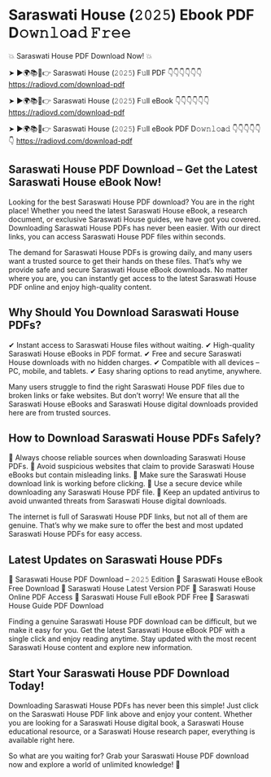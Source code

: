 # Saraswati House (𝟸𝟶𝟸𝟻) Ebook PDF D𝚘𝚠𝚗𝚕𝚘a𝚍 𝙵𝚛𝚎𝚎

💥 Saraswati House PDF Download Now! 💥

➤ ►🌍📚📱👉 Saraswati House (𝟸𝟶𝟸𝟻) F𝚞ll PDF 👇👇👇👇👇👇
https://radiovd.com/download-pdf

➤ ►🌍📚📱👉 Saraswati House (𝟸𝟶𝟸𝟻) F𝚞ll eBook 👇👇👇👇👇👇
https://radiovd.com/download-pdf

➤ ►🌍📚📱👉 Saraswati House (𝟸𝟶𝟸𝟻) F𝚞ll eBook PDF D𝚘𝚠𝚗𝚕𝚘a𝚍 👇👇👇👇👇👇
https://radiovd.com/download-pdf

## Saraswati House PDF Download – Get the Latest Saraswati House eBook Now!

Looking for the best Saraswati House PDF download? You are in the right place! Whether you need the latest Saraswati House eBook, a research document, or exclusive Saraswati House guides, we have got you covered. Downloading Saraswati House PDFs has never been easier. With our direct links, you can access Saraswati House PDF files within seconds.

The demand for Saraswati House PDFs is growing daily, and many users want a trusted source to get their hands on these files. That’s why we provide safe and secure Saraswati House eBook downloads. No matter where you are, you can instantly get access to the latest Saraswati House PDF online and enjoy high-quality content.

## Why Should You Download Saraswati House PDFs?

✔ Instant access to Saraswati House files without waiting.
✔ High-quality Saraswati House eBooks in PDF format.
✔ Free and secure Saraswati House downloads with no hidden charges.
✔ Compatible with all devices – PC, mobile, and tablets.
✔ Easy sharing options to read anytime, anywhere.

Many users struggle to find the right Saraswati House PDF files due to broken links or fake websites. But don’t worry! We ensure that all the Saraswati House eBooks and Saraswati House digital downloads provided here are from trusted sources.

## How to Download Saraswati House PDFs Safely?

📌 Always choose reliable sources when downloading Saraswati House PDFs.
📌 Avoid suspicious websites that claim to provide Saraswati House eBooks but contain misleading links.
📌 Make sure the Saraswati House download link is working before clicking.
📌 Use a secure device while downloading any Saraswati House PDF file.
📌 Keep an updated antivirus to avoid unwanted threats from Saraswati House digital downloads.

The internet is full of Saraswati House PDF links, but not all of them are genuine. That’s why we make sure to offer the best and most updated Saraswati House PDFs for easy access.

## Latest Updates on Saraswati House PDFs

🔹 Saraswati House PDF Download – 𝟸𝟶𝟸𝟻 Edition
🔹 Saraswati House eBook Free Download
🔹 Saraswati House Latest Version PDF
🔹 Saraswati House Online PDF Access
🔹 Saraswati House Full eBook PDF Free
🔹 Saraswati House Guide PDF Download

Finding a genuine Saraswati House PDF download can be difficult, but we make it easy for you. Get the latest Saraswati House eBook PDF with a single click and enjoy reading anytime. Stay updated with the most recent Saraswati House content and explore new information.

## Start Your Saraswati House PDF Download Today!

Downloading Saraswati House PDFs has never been this simple! Just click on the Saraswati House PDF link above and enjoy your content. Whether you are looking for a Saraswati House digital book, a Saraswati House educational resource, or a Saraswati House research paper, everything is available right here.

So what are you waiting for? Grab your Saraswati House PDF download now and explore a world of unlimited knowledge! 🚀